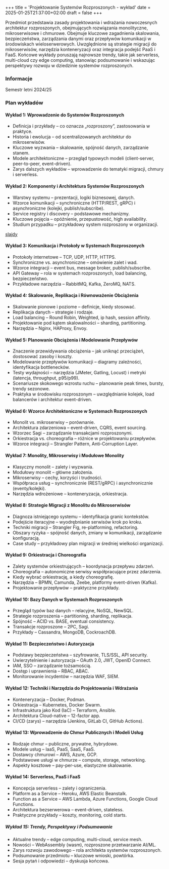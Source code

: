 +++
title = 'Projektowanie Systemów Rozproszonych - wykład'
date = 2025-01-25T21:37:00+02:00
draft = false
+++

Przedmiot przedstawia zasady projektowania i wdrażania nowoczesnych architektur rozproszonych, obejmujących rozwiązania monolityczne, mikroserwisowe i chmurowe. Obejmuje kluczowe zagadnienia skalowania, bezpieczeństwa, zarządzania danymi oraz przepływów komunikacji w środowiskach wieloserwerowych. Uwzględnione są strategie migracji do mikroserwisów, narzędzia konteneryzacji oraz integracja podejść PaaS i FaaS. Końcowe wykłady poruszają najnowsze trendy, takie jak serverless, multi-cloud czy edge computing, stanowiąc podsumowanie i wskazując perspektywy rozwoju w dziedzinie systemów rozproszonych.

### Informacje

Semestr letni 2024/25  

### Plan wykładów

#### Wykład 1: Wprowadzenie do Systemów Rozproszonych

* Definicja i przykłady – co oznacza „rozproszony”, zastosowania w praktyce.
* Historia i ewolucja – od scentralizowanych architektur do mikroserwisów.
* Kluczowe wyzwania – skalowanie, spójność danych, zarządzanie stanem.
* Modele architektoniczne – przegląd typowych modeli (client-server, peer-to-peer, event-driven).
* Zarys dalszych wykładów – wprowadzenie do tematyki migracji, chmury i serverless.

#### Wykład 2: Komponenty i Architektura Systemów Rozproszonych

* Warstwy systemu – prezentacji, logiki biznesowej, danych.
* Wzorce komunikacji – synchroniczne (HTTP/REST, gRPC) i asynchroniczne (kolejki, publish/subscribe).
* Service registry i discovery – podstawowe mechanizmy.
* Kluczowe pojęcia – opóźnienie, przepustowość, high availability.
* Studium przypadku – przykładowy system rozproszony w organizacji.

[slajdy](/jwozniak/lectures/psr-2.pdf)

#### Wykład 3: Komunikacja i Protokoły w Systemach Rozproszonych

* Protokoły internetowe – TCP, UDP, HTTP, HTTPS.
* Synchroniczne vs. asynchroniczne – omówienie zalet i wad.
* Wzorce integracji – event bus, message broker, publish/subscribe.
* API Gateway – rola w systemach rozproszonych, load balancing, bezpieczeństwo.
* Przykładowe narzędzia – RabbitMQ, Kafka, ZeroMQ, NATS.

#### Wykład 4: Skalowanie, Replikacja i Równoważenie Obciążenia

* Skalowanie pionowe i poziome – definicje, kiedy stosować.
* Replikacja danych – strategie i rodzaje.
* Load balancing – Round Robin, Weighted, ip hash, session affinity.
* Projektowanie pod kątem skalowalności – sharding, partitioning.
* Narzędzia – Nginx, HAProxy, Envoy.

#### Wykład 5: Planowanie Obciążenia i Modelowanie Przepływów

* Znaczenie przewidywania obciążenia – jak uniknąć przeciążeń, dostosować zasoby i koszty.
* Modelowanie przepływów komunikacji – diagramy zależności, identyfikacja bottlenecków.
* Testy wydajności – narzędzia (JMeter, Gatling, Locust) i metryki (latencja, throughput, p95/p99).
* Scenariusze skokowego wzrostu ruchu – planowanie peak times, bursty, trendy sezonowe.
* Praktyka w środowisku rozproszonym – uwzględnianie kolejek, load balancerów i architektur event-driven.

#### Wykład 6: Wzorce Architektoniczne w Systemach Rozproszonych

* Monolit vs. mikroserwisy – porównanie.
* Architektura zdarzeniowa – event-driven, CQRS, event sourcing.
* Wzorzec Sagi – zarządzanie transakcjami rozproszonymi.
* Orkiestracja vs. choreografia – różnice w projektowaniu przepływów.
* Wzorce integracji – Strangler Pattern, Anti-Corruption Layer.

#### Wykład 7: Monolity, Mikroserwisy i Modułowe Monolity

* Klasyczny monolit – zalety i wyzwania.
* Modułowy monolit – główne założenia.
* Mikroserwisy – cechy, korzyści i trudności.
* Współpraca usług – synchronicznie (REST/gRPC) i asynchronicznie (eventy/kolejki).
* Narzędzia wdrożeniowe – konteneryzacja, orkiestracja.

#### Wykład 8: Strategie Migracji z Monolitu do Mikroserwisów

* Diagnoza istniejącego systemu – identyfikacja granic kontekstów.
* Podejście iteracyjne – wyodrębnianie serwisów krok po kroku.
* Techniki migracji – Strangler Fig, re-platforming, refactoring.
* Obszary ryzyka – spójność danych, zmiany w komunikacji, zarządzanie konfiguracją.
* Case study – przykładowy plan migracji w średniej wielkości organizacji.

#### Wykład 9: Orkiestracja i Choreografia

* Zalety systemów orkiestrujących – koordynacja przepływu zdarzeń.
* Choreografia – autonomiczne serwisy współpracujące przez zdarzenia.
* Kiedy wybrać orkiestrację, a kiedy choreografię.
* Narzędzia – BPMN, Camunda, Zeebe, platformy event-driven (Kafka).
* Projektowanie przepływów – praktyczne przykłady.

#### Wykład 10: Bazy Danych w Systemach Rozproszonych

* Przegląd typów baz danych – relacyjne, NoSQL, NewSQL.
* Strategie rozproszenia – partitioning, sharding, replikacja.
* Spójność – ACID vs. BASE, eventual consistency.
* Transakcje rozproszone – 2PC, Sagi.
* Przykłady – Cassandra, MongoDB, CockroachDB.

#### Wykład 11: Bezpieczeństwo i Autoryzacja

* Podstawy bezpieczeństwa – szyfrowanie, TLS/SSL, API security.
* Uwierzytelnienie i autoryzacja – OAuth 2.0, JWT, OpenID Connect.
* IAM, SSO – zarządzanie tożsamością.
* Dostęp i uprawnienia – RBAC, ABAC.
* Monitorowanie incydentów – narzędzia WAF, SIEM.

#### Wykład 12: Techniki i Narzędzia do Projektowania i Wdrażania

* Konteneryzacja – Docker, Podman.
* Orkiestracja – Kubernetes, Docker Swarm.
* Infrastruktura jako Kod (IaC) – Terraform, Ansible.
* Architektura Cloud-native – 12-factor app.
* CI/CD (zarys) – narzędzia (Jenkins, GitLab CI, GitHub Actions).

#### Wykład 13: Wprowadzenie do Chmur Publicznych i Modeli Usług

* Rodzaje chmur – publiczne, prywatne, hybrydowe.
* Modele usług – IaaS, PaaS, SaaS, FaaS.
* Dostawcy chmurowi – AWS, Azure, GCP.
* Podstawowe usługi w chmurze – compute, storage, networking.
* Aspekty kosztowe – pay-per-use, elastyczne skalowanie.

#### Wykład 14: Serverless, PaaS i FaaS

* Koncepcja serverless – zalety i ograniczenia.
* Platform as a Service – Heroku, AWS Elastic Beanstalk.
* Function as a Service – AWS Lambda, Azure Functions, Google Cloud Functions.
* Architektura bezserwerowa – event-driven, stateless.
* Praktyczne przykłady – koszty, monitoring, cold starts.

##### Wykład 15: Trendy, Perspektywy i Podsumowanie

* Aktualne trendy – edge computing, multi-cloud, service mesh.
* Nowości – WebAssembly (wasm), rozproszone przetwarzanie AI/ML.
* Zarys rozwoju zawodowego – rola architekta systemów rozproszonych.
* Podsumowanie przedmiotu – kluczowe wnioski, powtórka.
* Sesja pytań i odpowiedzi – dyskusja końcowa.
